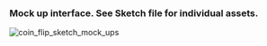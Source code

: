 ### Mock up interface. See Sketch file for individual assets.
![coin_flip_sketch_mock_ups](https://user-images.githubusercontent.com/18251657/39906323-eb761ca2-54af-11e8-9b7d-aad4317feb4b.png)
